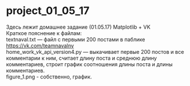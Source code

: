 # project_01_05_17
Здесь лежит домашнее задание (01.05.17) Matplotlib + VK <br>
Краткое пояснение к файлам:<br>
textnaval.txt — файл с первыми 200 постами в паблике https://vk.com/teamnavalny <br>
home_work_vk_api_version4.py — выкачивает первые 200 постов и все комментарии к ним, считает длину поста и среднюю длину комментариев, строит график соотношения длины поста и длины комментариев. <br>
figure_1.png - собственно, график. <br>
